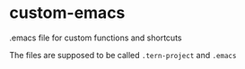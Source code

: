 # custom-emacs
.emacs file for custom functions and shortcuts

The files are supposed to be called `.tern-project` and `.emacs`